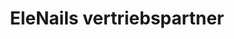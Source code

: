 ---
title: "EleNails vertriebspartner"
url: /neckarsulm/elenails-vertriebspartner/
shop: Kosmetik
---